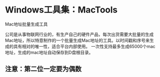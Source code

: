 # Windows工具集：MacTools
Mac地址批量生成工具

公司是从事物联网行业的，有生产自己的硬件产品，每次出货需要大批量的生成Mac地址，所以特意制作的一个批量生成Mac地址的工具。以时间戳和序号来生成的具有相对的唯一性，适合平台内部使用。
一次性支持最多生成65000个mac地址，生成的mac地址自动保存到D盘根目录。


## 注意：第二位一定要为偶数
